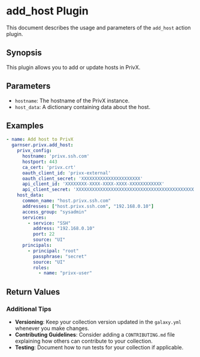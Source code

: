 # add_host Plugin

This document describes the usage and parameters of the `add_host` action plugin.

## Synopsis

This plugin allows you to add or update hosts in PrivX.

## Parameters

- `hostname`: The hostname of the PrivX instance.
- `host_data`: A dictionary containing data about the host.

## Examples

```yaml
- name: Add host to PrivX
  garnser.privx.add_host:
    privx_config:
      hostname: 'privx.ssh.com'
      hostport: 443
      ca_cert: 'privx.crt'
      oauth_client_id: 'privx-external'
      oauth_client_secret: 'XXXXXXXXXXXXXXXXXXXXXX'
      api_client_id: 'XXXXXXXX-XXXX-XXXX-XXXX-XXXXXXXXXXXX'
      api_client_secret: 'XXXXXXXXXXXXXXXXXXXXXXXXXXXXXXXXXXXXXXXXXXXX'
    host_data:
      common_name: "host.privx.ssh.com"
      addresses: ["host.privx.ssh.com", "192.168.0.10"]
      access_group: "sysadmin"
      services:
        - service: "SSH"
          address: "192.168.0.10"
          port: 22
          source: "UI"
      principals:
        - principal: "root"
          passphrase: "secret"
          source: "UI"
          roles:
            - name: "privx-user"
```

## Return Values


### Additional Tips

- **Versioning**: Keep your collection version updated in the `galaxy.yml` whenever you make changes.
- **Contributing Guidelines**: Consider adding a `CONTRIBUTING.md` file explaining how others can contribute to your collection.
- **Testing**: Document how to run tests for your collection if applicable.
